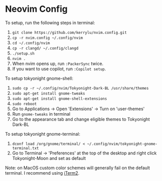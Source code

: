 # Neovim Config

To setup, run the following steps in terminal:

1. `git clone https://github.com/kerrylu/nvim.config.git`
2. `cp -r nvim.config ~/.config/nvim`
3. `cd ~/.config/nvim`
4. `cp -r clangd/ ~/.config/clangd`
5. `./setup.sh`
6. `nvim .`
7. When nvim opens up, run `:PackerSync` twice.
8. If you want to use copilot, run `:Copilot setup`.

To setup tokyonight gnome-shell:

1. `sudo cp -r ~/.config/nvim/Tokyonight-Dark-BL /usr/share/themes`
2. `sudo apt-get install gnome-tweaks`
3. `sudo apt-get install gnome-shell-extensions`
4. `sudo reboot`
5. Go to Applications -> Open 'Extensions' -> Turn on 'user-themes'
6. Run `gnome-tweaks` in terminal
7. Go to the appearance tab and change eligible themes to Tokyonight Dark-BL

To setup tokyonight gnome-terminal:

1. `dconf load /org/gnome/terminal/ < ~/.config/nvim/tokyonight-gnome-terminal.txt`
2. Go to Terminal -> 'Preferences' at the top of the desktop and right click Tokyonight-Moon and set as default

Note: on MacOS custom color schemes will generally fail on the default terminal. I recommend using [iTerm2](https://iterm2.com/).
